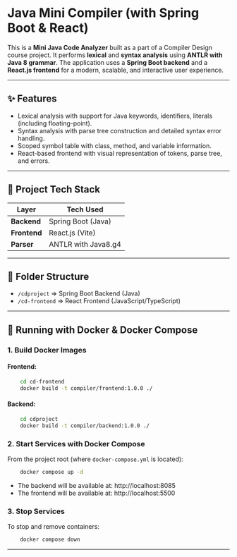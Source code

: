 # Java Mini Compiler (with Spring Boot & React)

This is a **Mini Java Code Analyzer** built as a part of a Compiler Design course project. It performs **lexical** and **syntax analysis** using **ANTLR with Java 8 grammar**. The application uses a **Spring Boot backend** and a **React.js frontend** for a modern, scalable, and interactive user experience.

---

## ✨ Features

- Lexical analysis with support for Java keywords, identifiers, literals (including floating-point).
- Syntax analysis with parse tree construction and detailed syntax error handling.
- Scoped symbol table with class, method, and variable information.
- React-based frontend with visual representation of tokens, parse tree, and errors.

---

## 🚀 Project Tech Stack

| Layer        | Tech Used               |
| ------------ | ----------------------- |
| **Backend**  | Spring Boot (Java)      |
| **Frontend** | React.js (Vite)         |
| **Parser**   | ANTLR with Java8.g4     |

---

## 📂 Folder Structure

* `/cdproject` => Spring Boot Backend (Java)
* `/cd-frontend` => React Frontend (JavaScript/TypeScript)
---


## 🐳 Running with Docker & Docker Compose

### 1. Build Docker Images

#### Frontend:
```bash
    cd cd-frontend
    docker build -t compiler/frontend:1.0.0 ./
```

#### Backend:
```bash
    cd cdproject
    docker build -t compiler/backend:1.0.0 ./
```

### 2. Start Services with Docker Compose

From the project root (where `docker-compose.yml` is located):
```bash
    docker compose up -d
```
* The backend will be available at: http://localhost:8085
* The frontend will be available at: http://localhost:5500

### 3. Stop Services

To stop and remove containers:
```bash
    docker compose down
```
---
